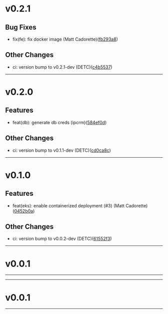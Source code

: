 # v0.2.1

## Bug Fixes
* fix(fe): fix docker image (Matt Cadorette)([fb293a8](https://github.com/ipcrm/pandoras-box/commit/fb293a895ac3975487195e0f5c6977bfc01ebbcf))
## Other Changes
* ci: version bump to v0.2.1-dev (DETC)([c4b5537](https://github.com/ipcrm/pandoras-box/commit/c4b5537d67d8317ade176ce70dcad05a7b0a10be))
---
# v0.2.0

## Features
* feat(db): generate db creds (ipcrm)([584ef0d](https://github.com/ipcrm/pandoras-box/commit/584ef0d0cb1deb236a98b71a301a30ffccfddc07))
## Other Changes
* ci: version bump to v0.1.1-dev (DETC)([cd0ca8c](https://github.com/ipcrm/pandoras-box/commit/cd0ca8c249cb5694326e8044a814cc6624c2beac))
---
# v0.1.0

## Features
* feat(eks): enable containerized deployment (#3) (Matt Cadorette)([0452b0a](https://github.com/ipcrm/pandoras-box/commit/0452b0a1b1f2574546db1a5f969062f15cdc7480))
## Other Changes
* ci: version bump to v0.0.2-dev (DETC)([61552f3](https://github.com/ipcrm/pandoras-box/commit/61552f3b593b68e2c4a14d469b6de84ac1c1771e))
---
# v0.0.1


---
---
# v0.0.1


---
